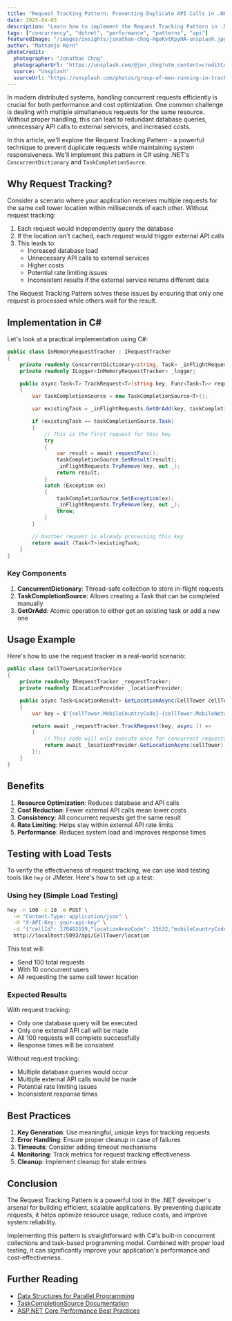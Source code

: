 ```yaml
---
title: "Request Tracking Pattern: Preventing Duplicate API Calls in .NET"
date: 2025-04-03
description: "Learn how to implement the Request Tracking Pattern in .NET to prevent duplicate API calls and optimize resource usage in distributed systems"
tags: ["concurrency", "dotnet", "performance", "patterns", "api"]
featuredImage: "/images/insights/jonathan-chng-HgoKvtKpyHA-unsplash.jpg"
author: "Mattanja Kern"
photoCredit:
  photographer: "Jonathan Chng"
  photographerUrl: "https://unsplash.com/@jon_chng?utm_content=creditCopyText&utm_medium=referral&utm_source=unsplash"
  source: "Unsplash"
  sourceUrl: "https://unsplash.com/photos/group-of-men-running-in-track-field-HgoKvtKpyHA?utm_content=creditCopyText&utm_medium=referral&utm_source=unsplash"
---
```


In modern distributed systems, handling concurrent requests efficiently is crucial for both performance and cost optimization. One common challenge is dealing with multiple simultaneous requests for the same resource. Without proper handling, this can lead to redundant database queries, unnecessary API calls to external services, and increased costs.

In this article, we'll explore the Request Tracking Pattern - a powerful technique to prevent duplicate requests while maintaining system responsiveness. We'll implement this pattern in C# using .NET's `ConcurrentDictionary` and `TaskCompletionSource`.

## Why Request Tracking?

Consider a scenario where your application receives multiple requests for the same cell tower location within milliseconds of each other. Without request tracking:

1. Each request would independently query the database
2. If the location isn't cached, each request would trigger external API calls
3. This leads to:
   - Increased database load
   - Unnecessary API calls to external services
   - Higher costs
   - Potential rate limiting issues
   - Inconsistent results if the external service returns different data

The Request Tracking Pattern solves these issues by ensuring that only one request is processed while others wait for the result.

## Implementation in C#

Let's look at a practical implementation using C#:

```csharp
public class InMemoryRequestTracker : IRequestTracker
{
    private readonly ConcurrentDictionary<string, Task> _inFlightRequests = new();
    private readonly ILogger<InMemoryRequestTracker> _logger;

    public async Task<T> TrackRequest<T>(string key, Func<Task<T>> requestFunc)
    {
        var taskCompletionSource = new TaskCompletionSource<T>();

        var existingTask = _inFlightRequests.GetOrAdd(key, taskCompletionSource.Task);

        if (existingTask == taskCompletionSource.Task)
        {
            // This is the first request for this key
            try
            {
                var result = await requestFunc();
                taskCompletionSource.SetResult(result);
                _inFlightRequests.TryRemove(key, out _);
                return result;
            }
            catch (Exception ex)
            {
                taskCompletionSource.SetException(ex);
                _inFlightRequests.TryRemove(key, out _);
                throw;
            }
        }

        // Another request is already processing this key
        return await (Task<T>)existingTask;
    }
}
```

### Key Components

1. **ConcurrentDictionary**: Thread-safe collection to store in-flight requests
2. **TaskCompletionSource**: Allows creating a Task that can be completed manually
3. **GetOrAdd**: Atomic operation to either get an existing task or add a new one

## Usage Example

Here's how to use the request tracker in a real-world scenario:

```csharp
public class CellTowerLocationService
{
    private readonly IRequestTracker _requestTracker;
    private readonly ILocationProvider _locationProvider;

    public async Task<LocationResult> GetLocationAsync(CellTower cellTower)
    {
        var key = $"{cellTower.MobileCountryCode}-{cellTower.MobileNetworkCode}-{cellTower.LocationAreaCode}-{cellTower.CellId}";

        return await _requestTracker.TrackRequest(key, async () =>
        {
            // This code will only execute once for concurrent requests with the same key
            return await _locationProvider.GetLocationAsync(cellTower);
        });
    }
}
```

## Benefits

1. **Resource Optimization**: Reduces database and API calls
2. **Cost Reduction**: Fewer external API calls mean lower costs
3. **Consistency**: All concurrent requests get the same result
4. **Rate Limiting**: Helps stay within external API rate limits
5. **Performance**: Reduces system load and improves response times

## Testing with Load Tests

To verify the effectiveness of request tracking, we can use load testing tools like `hey` or JMeter. Here's how to set up a test:

### Using hey (Simple Load Testing)

```bash
hey -n 100 -c 10 -m POST \
  -H "Content-Type: application/json" \
  -H "X-API-Key: your-api-key" \
  -d '{"cellId": 170402199,"locationAreaCode": 35632,"mobileCountryCode": 310,"mobileNetworkCode": 410}' \
  http://localhost:5093/api/CellTower/location
```

This test will:
- Send 100 total requests
- With 10 concurrent users
- All requesting the same cell tower location

### Expected Results

With request tracking:
- Only one database query will be executed
- Only one external API call will be made
- All 100 requests will complete successfully
- Response times will be consistent

Without request tracking:
- Multiple database queries would occur
- Multiple external API calls would be made
- Potential rate limiting issues
- Inconsistent response times

## Best Practices

1. **Key Generation**: Use meaningful, unique keys for tracking requests
2. **Error Handling**: Ensure proper cleanup in case of failures
3. **Timeouts**: Consider adding timeout mechanisms
4. **Monitoring**: Track metrics for request tracking effectiveness
5. **Cleanup**: Implement cleanup for stale entries

## Conclusion

The Request Tracking Pattern is a powerful tool in the .NET developer's arsenal for building efficient, scalable applications. By preventing duplicate requests, it helps optimize resource usage, reduce costs, and improve system reliability.

Implementing this pattern is straightforward with C#'s built-in concurrent collections and task-based programming model. Combined with proper load testing, it can significantly improve your application's performance and cost-effectiveness.

## Further Reading

- [Data Structures for Parallel Programming](https://learn.microsoft.com/en-us/dotnet/standard/parallel-programming/data-structures-for-parallel-programming)
- [TaskCompletionSource Documentation](https://docs.microsoft.com/en-us/dotnet/api/system.threading.tasks.taskcompletionsource)
- [ASP.NET Core Performance Best Practices](https://docs.microsoft.com/en-us/aspnet/core/performance/performance-best-practices)
